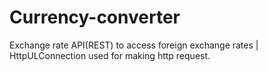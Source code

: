 # Currency-converter
Exchange rate API(REST) to access foreign exchange rates | HttpULConnection used for making http request.
